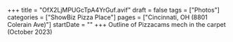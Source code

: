 +++
title = "OfX2LjMPUGcTpA4YrGuf.avif"
draft = false
tags = ["Photos"]
categories = ["ShowBiz Pizza Place"]
pages = ["Cincinnati, OH (8801 Colerain Ave)"]
startDate = ""
+++
Outline of Pizzacams mech in the carpet (October 2023)
